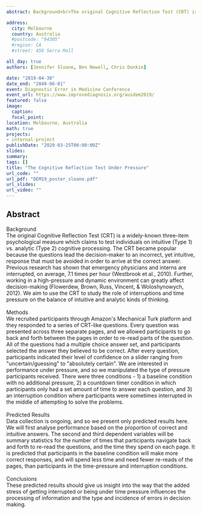 ```yaml
---
abstract: Background<br>The original Cognitive Reflection Test (CRT) is a widely-known three-item psychological measure which claims to test individuals on intuitive (Type 1) vs. analytic (Type 2) cognitive processing. The CRT became popular because the questions lead the decision-maker to an incorrect, yet intuitive, response that must be avoided in order to arrive at the correct answer. Previous research has shown that emergency physicians and interns are interrupted, on average, 7.1 times per hour (Westbrook et al., 2010). Further, working in a high-pressure and dynamic environment can greatly affect decision-making (Flowerdew, Brown, Russ, Vincent, & Woloshynowych, 2012). We aim to use the CRT to study the role of interruptions and time pressure on the balance of intuitive and analytic kinds of thinking. <br><br>Methods<br> We recruited participants through Amazon's Mechanical Turk platform and they responded to a series of CRT-like questions. Every question was presented across three separate pages, and we allowed participants to go back and forth between the pages in order to re-read parts of the question. All of the questions had a multiple choice answer set, and participants selected the answer they believed to be correct. After every question, participants indicated their level of confidence on a slider ranging from "uncertain/guessing" to "absolutely certain". We are interested in performance under pressure, and so we manipulated the type of pressure participants received. There were three conditions - 1) a baseline condition with no additional pressure, 2) a countdown timer condition in which participants only had a set amount of time to answer each question, and 3) an interruption condition where participants were sometimes interrupted in the middle of attempting to solve the problems. <br><br>Predicted Results <br>Data collection is ongoing, and so we present only predicted results here. We will first analyse performance based on the proportion of correct and intuitive answers. The second and third dependent variables will be summary statistics for the number of times that participants navigate back and forth to re-read the questions, and the time they spend on each page. It is predicted that participants in the baseline condition will make more correct responses, and will spend less time and need fewer re-reads of the pages, than participants in the time-pressure and interruption conditions. <br><br>Conclusions<br> These predicted results should give us insight into the way that the added stress of getting interrupted or being under time pressure influences the processing of information and the type and incidence of errors in decision making.

address:
  city: Melbourne
  country: Australia
  #postcode: "94305"
  #region: CA
  #street: 450 Serra Mall

all_day: true
authors: [Jennifer Sloane, Ben Newell, Chris Donkin]

date: "2019-04-30"
date_end: "2040-06-01"
event: Diagnostic Error in Medicine Conference
event_url: https://www.improvediagnosis.org/ausdem2019/
featured: false
image:
  caption:
  focal_point: 
location: Melbourne, Australia
math: true
projects:
- internal-project
publishDate: "2020-03-25T00:00:00Z"
slides: 
summary: 
tags: [] 
title: "The Cognitive Reflection Test Under Pressure" 
url_code: "" 
url_pdf: "DEM19_poster_sloane.pdf"
url_slides: 
url_video: ""
---
```

## **Abstract** <br>
Background<br>The original Cognitive Reflection Test (CRT) is a widely-known three-item psychological measure which claims to test individuals on intuitive (Type 1) vs. analytic (Type 2) cognitive processing. The CRT became popular because the questions lead the decision-maker to an incorrect, yet intuitive, response that must be avoided in order to arrive at the correct answer. Previous research has shown that emergency physicians and interns are interrupted, on average, 7.1 times per hour (Westbrook et al., 2010). Further, working in a high-pressure and dynamic environment can greatly affect decision-making (Flowerdew, Brown, Russ, Vincent, & Woloshynowych, 2012). We aim to use the CRT to study the role of interruptions and time pressure on the balance of intuitive and analytic kinds of thinking. <br><br>Methods<br> We recruited participants through Amazon's Mechanical Turk platform and they responded to a series of CRT-like questions. Every question was presented across three separate pages, and we allowed participants to go back and forth between the pages in order to re-read parts of the question. All of the questions had a multiple choice answer set, and participants selected the answer they believed to be correct. After every question, participants indicated their level of confidence on a slider ranging from "uncertain/guessing" to "absolutely certain". We are interested in performance under pressure, and so we manipulated the type of pressure participants received. There were three conditions - 1) a baseline condition with no additional pressure, 2) a countdown timer condition in which participants only had a set amount of time to answer each question, and 3) an interruption condition where participants were sometimes interrupted in the middle of attempting to solve the problems. <br><br>Predicted Results <br>Data collection is ongoing, and so we present only predicted results here. We will first analyse performance based on the proportion of correct and intuitive answers. The second and third dependent variables will be summary statistics for the number of times that participants navigate back and forth to re-read the questions, and the time they spend on each page. It is predicted that participants in the baseline condition will make more correct responses, and will spend less time and need fewer re-reads of the pages, than participants in the time-pressure and interruption conditions. <br><br>Conclusions<br> These predicted results should give us insight into the way that the added stress of getting interrupted or being under time pressure influences the processing of information and the type and incidence of errors in decision making.